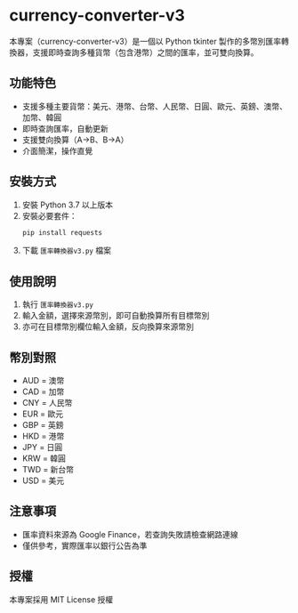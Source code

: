 # currency-converter-v3

本專案（currency-converter-v3）是一個以 Python tkinter 製作的多幣別匯率轉換器，支援即時查詢多種貨幣（包含港幣）之間的匯率，並可雙向換算。

## 功能特色
- 支援多種主要貨幣：美元、港幣、台幣、人民幣、日圓、歐元、英鎊、澳幣、加幣、韓圓
- 即時查詢匯率，自動更新
- 支援雙向換算（A→B、B→A）
- 介面簡潔，操作直覺

## 安裝方式
1. 安裝 Python 3.7 以上版本
2. 安裝必要套件：
   ```bash
   pip install requests
   ```
3. 下載 `匯率轉換器v3.py` 檔案

## 使用說明
1. 執行 `匯率轉換器v3.py`
2. 輸入金額，選擇來源幣別，即可自動換算所有目標幣別
3. 亦可在目標幣別欄位輸入金額，反向換算來源幣別

## 幣別對照
- AUD = 澳幣
- CAD = 加幣
- CNY = 人民幣
- EUR = 歐元
- GBP = 英鎊
- HKD = 港幣
- JPY = 日圓
- KRW = 韓圓
- TWD = 新台幣
- USD = 美元

## 注意事項
- 匯率資料來源為 Google Finance，若查詢失敗請檢查網路連線
- 僅供參考，實際匯率以銀行公告為準

## 授權
本專案採用 MIT License 授權 